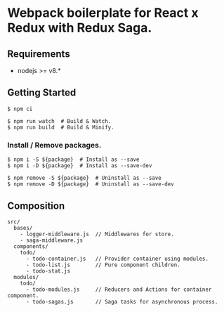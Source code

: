 Webpack boilerplate for React x Redux with Redux Saga.
===

## Requirements
- nodejs >= v8.*

## Getting Started
```
$ npm ci

$ npm run watch  # Build & Watch.
$ npm run build  # Build & Minify.
```

### Install / Remove packages.
```
$ npm i -S ${package}  # Install as --save
$ npm i -D ${package}  # Install as --save-dev

$ npm remove -S ${package}  # Uninstall as --save
$ npm remove -D ${package}  # Uninstall as --save-dev
```

## Composition
```
src/
  bases/
    - logger-middleware.js  // Middlewares for store.
    - saga-middleware.js
  components/
    todo/
      - todo-container.js   // Provider container using modules.
      - todo-list.js        // Pure component children.
      - todo-stat.js
  modules/
    todo/
      - todo-modules.js     // Reducers and Actions for container component.
      - todo-sagas.js       // Saga tasks for asynchronous process.
```
